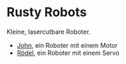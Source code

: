 Rusty Robots
============

Kleine, lasercutbare Roboter.

- [John](john), ein Roboter mit einem Motor 
- [Rödel](roedel), ein Roboter mit einem Servo
